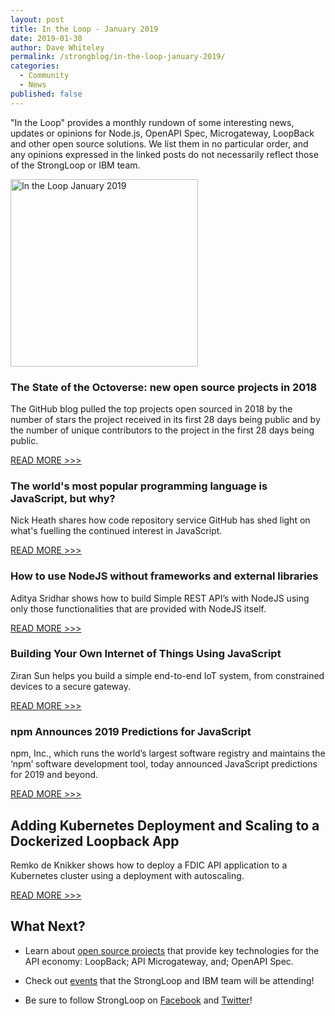 ```yaml
---
layout: post
title: In the Loop - January 2019
date: 2019-01-30
author: Dave Whiteley
permalink: /strongblog/in-the-loop-january-2019/
categories:
  - Community
  - News
published: false
---
```


"In the Loop" provides a monthly rundown of some interesting news, updates or opinions for Node.js, OpenAPI Spec, Microgateway, LoopBack and other open source solutions. We list them in no particular order, and any opinions expressed in the linked posts do not necessarily reflect those of the StrongLoop or IBM team.
<!--more-->
<img src="https://strongloop.com/blog-assets/2018/11/in-the-loop-december-2018.png.png" alt="In the Loop January 2019" style="width: 300px"/>

### The State of the Octoverse: new open source projects in 2018 

The GitHub blog pulled the top projects open sourced in 2018 by the number of stars the project received in its first 28 days being public and by the number of unique contributors to the project in the first 28 days being public.

[READ MORE >>>](https://blog.github.com/2018-12-13-new-open-source-projects/)

### The world's most popular programming language is JavaScript, but why?

Nick Heath shares how code repository service GitHub has shed light on what's fuelling the continued interest in JavaScript.

[READ MORE >>>](https://www.techrepublic.com/article/the-worlds-most-popular-programming-language-is-javascript-but-why/)

### How to use NodeJS without frameworks and external libraries

Aditya Sridhar shows how to build Simple REST API’s with NodeJS using only those functionalities that are provided with NodeJS itself.

[READ MORE >>>](https://hackernoon.com/how-to-use-nodejs-without-frameworks-and-external-libraries-97eb6acac9e3)

### Building Your Own Internet of Things Using JavaScript

Ziran Sun helps you build a simple end-to-end IoT system, from constrained devices to a secure gateway.

[READ MORE >>>](https://js.foundation/js-devs-zone/2018/11/26/building-your-own-internet-of-things-using-javascript)

### npm Announces 2019 Predictions for JavaScript

npm, Inc., which runs the world’s largest software registry and maintains the ‘npm’ software development tool, today announced JavaScript predictions for 2019 and beyond.

[READ MORE >>>](https://www.apnews.com/e1d723ccf7944b25b9a4b899ce3c29a8)

## Adding Kubernetes Deployment and Scaling to a Dockerized Loopback App

Remko de Knikker shows how to deploy a FDIC API application to a Kubernetes cluster using a deployment with autoscaling.

[READ MORE >>>](https://medium.com/nycdev/adding-kubernetes-deployment-and-scaling-to-a-dockerized-loopback-app-a48a305bd59b)

## What Next?

* Learn about [open source projects](https://strongloop.com/projects/) that provide key technologies for the API economy: LoopBack; API Microgateway, and; OpenAPI Spec. 

* Check out [events](https://strongloop.com/events/) that the StrongLoop and IBM team will be attending!

* Be sure to follow StrongLoop on [Facebook](https://www.facebook.com/strongloop/) and [Twitter](https://twitter.com/StrongLoop)!

